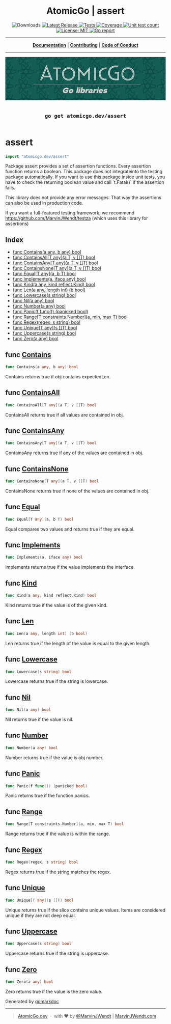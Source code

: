 <h1 align="center">AtomicGo | assert</h1>

<p align="center">
<img src="https://img.shields.io/endpoint?url=https%3A%2F%2Fatomicgo.dev%2Fapi%2Fshields%2Fassert&style=flat-square" alt="Downloads">

<a href="https://github.com/atomicgo/assert/releases">
<img src="https://img.shields.io/github/v/release/atomicgo/assert?style=flat-square" alt="Latest Release">
</a>

<a href="https://codecov.io/gh/atomicgo/assert" target="_blank">
<img src="https://img.shields.io/github/actions/workflow/status/atomicgo/assert/go.yml?style=flat-square" alt="Tests">
</a>

<a href="https://codecov.io/gh/atomicgo/assert" target="_blank">
<img src="https://img.shields.io/codecov/c/gh/atomicgo/assert?color=magenta&logo=codecov&style=flat-square" alt="Coverage">
</a>

<a href="https://codecov.io/gh/atomicgo/assert">
<!-- unittestcount:start --><img src="https://img.shields.io/badge/Unit_Tests-162-magenta?style=flat-square" alt="Unit test count"><!-- unittestcount:end -->
</a>

<a href="https://opensource.org/licenses/MIT" target="_blank">
<img src="https://img.shields.io/badge/License-MIT-yellow.svg?style=flat-square" alt="License: MIT">
</a>
  
<a href="https://goreportcard.com/report/github.com/atomicgo/assert" target="_blank">
<img src="https://goreportcard.com/badge/github.com/atomicgo/assert?style=flat-square" alt="Go report">
</a>   

</p>

---

<p align="center">
<strong><a href="https://pkg.go.dev/atomicgo.dev/assert#section-documentation" target="_blank">Documentation</a></strong>
|
<strong><a href="https://github.com/atomicgo/atomicgo/blob/main/CONTRIBUTING.md" target="_blank">Contributing</a></strong>
|
<strong><a href="https://github.com/atomicgo/atomicgo/blob/main/CODE_OF_CONDUCT.md" target="_blank">Code of Conduct</a></strong>
</p>

---

<p align="center">
  <img src="https://raw.githubusercontent.com/atomicgo/atomicgo/main/assets/header.png" alt="AtomicGo">
</p>

<p align="center">
<table>
<tbody>
</tbody>
</table>
</p>
<h3  align="center"><pre>go get atomicgo.dev/assert</pre></h3>
<p align="center">
<table>
<tbody>
</tbody>
</table>
</p>

<!-- gomarkdoc:embed:start -->

<!-- Code generated by gomarkdoc. DO NOT EDIT -->

# assert

```go
import "atomicgo.dev/assert"
```

Package assert provides a set of assertion functions. Every assertion function returns a boolean. This package does not integrateinto the testing package automatically. If you want to use this package inside unit tests, you have to check the returning boolean value and call \`t.Fatal\(\)\` if the assertion fails.

This library does not provide any error messages. That way the assertions can also be used in production code.

If you want a full\-featured testing framework, we recommend https://github.com/MarvinJWendt/testza \(which uses this library for assertions\)

## Index

- [func Contains\(a any, b any\) bool](<#Contains>)
- [func ContainsAll\[T any\]\(a T, v \[\]T\) bool](<#ContainsAll>)
- [func ContainsAny\[T any\]\(a T, v \[\]T\) bool](<#ContainsAny>)
- [func ContainsNone\[T any\]\(a T, v \[\]T\) bool](<#ContainsNone>)
- [func Equal\[T any\]\(a, b T\) bool](<#Equal>)
- [func Implements\(a, iface any\) bool](<#Implements>)
- [func Kind\(a any, kind reflect.Kind\) bool](<#Kind>)
- [func Len\(a any, length int\) \(b bool\)](<#Len>)
- [func Lowercase\(s string\) bool](<#Lowercase>)
- [func Nil\(a any\) bool](<#Nil>)
- [func Number\(a any\) bool](<#Number>)
- [func Panic\(f func\(\)\) \(panicked bool\)](<#Panic>)
- [func Range\[T constraints.Number\]\(a, min, max T\) bool](<#Range>)
- [func Regex\(regex, s string\) bool](<#Regex>)
- [func Unique\[T any\]\(s \[\]T\) bool](<#Unique>)
- [func Uppercase\(s string\) bool](<#Uppercase>)
- [func Zero\(a any\) bool](<#Zero>)


<a name="Contains"></a>
## func [Contains](<https://github.com/atomicgo/assert/blob/main/assert.go#L107>)

```go
func Contains(a any, b any) bool
```

Contains returns true if obj contains expectedLen.

<a name="ContainsAll"></a>
## func [ContainsAll](<https://github.com/atomicgo/assert/blob/main/assert.go#L127>)

```go
func ContainsAll[T any](a T, v []T) bool
```

ContainsAll returns true if all values are contained in obj.

<a name="ContainsAny"></a>
## func [ContainsAny](<https://github.com/atomicgo/assert/blob/main/assert.go#L138>)

```go
func ContainsAny[T any](a T, v []T) bool
```

ContainsAny returns true if any of the values are contained in obj.

<a name="ContainsNone"></a>
## func [ContainsNone](<https://github.com/atomicgo/assert/blob/main/assert.go#L149>)

```go
func ContainsNone[T any](a T, v []T) bool
```

ContainsNone returns true if none of the values are contained in obj.

<a name="Equal"></a>
## func [Equal](<https://github.com/atomicgo/assert/blob/main/assert.go#L12>)

```go
func Equal[T any](a, b T) bool
```

Equal compares two values and returns true if they are equal.

<a name="Implements"></a>
## func [Implements](<https://github.com/atomicgo/assert/blob/main/assert.go#L64>)

```go
func Implements(a, iface any) bool
```

Implements returns true if the value implements the interface.

<a name="Kind"></a>
## func [Kind](<https://github.com/atomicgo/assert/blob/main/assert.go#L17>)

```go
func Kind(a any, kind reflect.Kind) bool
```

Kind returns true if the value is of the given kind.

<a name="Len"></a>
## func [Len](<https://github.com/atomicgo/assert/blob/main/assert.go#L175>)

```go
func Len(a any, length int) (b bool)
```

Len returns true if the length of the value is equal to the given length.

<a name="Lowercase"></a>
## func [Lowercase](<https://github.com/atomicgo/assert/blob/main/assert.go#L165>)

```go
func Lowercase(s string) bool
```

Lowercase returns true if the string is lowercase.

<a name="Nil"></a>
## func [Nil](<https://github.com/atomicgo/assert/blob/main/assert.go#L22>)

```go
func Nil(a any) bool
```

Nil returns true if the value is nil.

<a name="Number"></a>
## func [Number](<https://github.com/atomicgo/assert/blob/main/assert.go#L37>)

```go
func Number(a any) bool
```

Number returns true if the value is obj number.

<a name="Panic"></a>
## func [Panic](<https://github.com/atomicgo/assert/blob/main/assert.go#L79>)

```go
func Panic(f func()) (panicked bool)
```

Panic returns true if the function panics.

<a name="Range"></a>
## func [Range](<https://github.com/atomicgo/assert/blob/main/assert.go#L54>)

```go
func Range[T constraints.Number](a, min, max T) bool
```

Range returns true if the value is within the range.

<a name="Regex"></a>
## func [Regex](<https://github.com/atomicgo/assert/blob/main/assert.go#L170>)

```go
func Regex(regex, s string) bool
```

Regex returns true if the string matches the regex.

<a name="Unique"></a>
## func [Unique](<https://github.com/atomicgo/assert/blob/main/assert.go#L92>)

```go
func Unique[T any](s []T) bool
```

Unique returns true if the slice contains unique values. Items are considered unique if they are not deep equal.

<a name="Uppercase"></a>
## func [Uppercase](<https://github.com/atomicgo/assert/blob/main/assert.go#L160>)

```go
func Uppercase(s string) bool
```

Uppercase returns true if the string is uppercase.

<a name="Zero"></a>
## func [Zero](<https://github.com/atomicgo/assert/blob/main/assert.go#L59>)

```go
func Zero(a any) bool
```

Zero returns true if the value is the zero value.

Generated by [gomarkdoc](<https://github.com/princjef/gomarkdoc>)


<!-- gomarkdoc:embed:end -->

---

> [AtomicGo.dev](https://atomicgo.dev) &nbsp;&middot;&nbsp;
> with ❤️ by [@MarvinJWendt](https://github.com/MarvinJWendt) |
> [MarvinJWendt.com](https://marvinjwendt.com)
